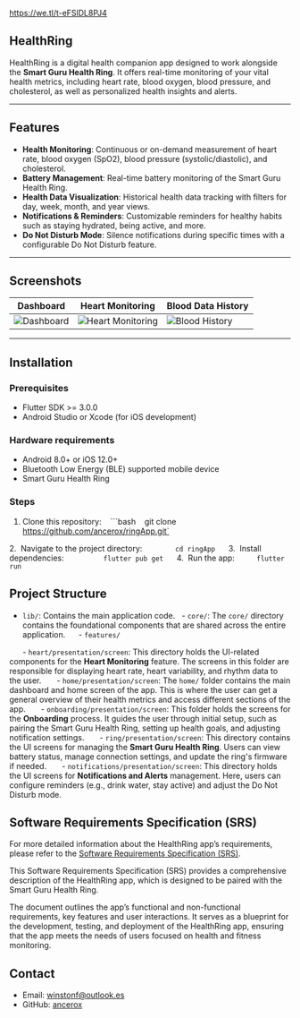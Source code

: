 https://we.tl/t-eFSlDL8PJ4
## HealthRing


HealthRing is a digital health companion app designed to work alongside the **Smart Guru Health Ring**. It offers real-time monitoring of your vital health metrics, including heart rate, blood oxygen, blood pressure, and cholesterol, as well as personalized health insights and alerts.

---

## Features

- **Health Monitoring**: Continuous or on-demand measurement of heart rate, blood oxygen (SpO2), blood pressure (systolic/diastolic), and cholesterol.
- **Battery Management**: Real-time battery monitoring of the Smart Guru Health Ring.
- **Health Data Visualization**: Historical health data tracking with filters for day, week, month, and year views.
- **Notifications & Reminders**: Customizable reminders for healthy habits such as staying hydrated, being active, and more.
- **Do Not Disturb Mode**: Silence notifications during specific times with a configurable Do Not Disturb feature.

---

## Screenshots

| Dashboard | Heart Monitoring | Blood Data History |
|-----------|------------------|--------------------|
| ![Dashboard](https://drive.google.com/file/d/1QhsFefzJYR9DVCYrZJ2Tsy8TJ4fsdDBO/view?usp=sharing) | ![Heart Monitoring](path/to/heart.png) | ![Blood History](path/to/blood.png) |

---

## Installation

### Prerequisites 
- Flutter SDK >= 3.0.0 
- Android Studio or Xcode (for iOS development)

### Hardware requirements

- Android 8.0+ or iOS 12.0+
- Bluetooth Low Energy (BLE) supported mobile device
- Smart Guru Health Ring

### Steps

1. Clone this repository:
   ```bash
   git clone https://github.com/ancerox/ringApp.git` 

2.  Navigate to the project directory:
    
    
    `cd ringApp` 
    
3.  Install dependencies:
    
  
    
    `flutter pub get` 
    
4.  Run the app:
    
    `flutter run`

## Project Structure
- `lib/`: Contains the main application code.
  - `core/`: The `core/` directory contains the foundational components that are shared across the entire application. 
  
  - `features/`

      - `heart/presentation/screen`: This directory holds the UI-related components for the **Heart Monitoring** feature. The screens in this folder are responsible for displaying heart rate, heart variability, and rhythm data to the user.
      - `home/presentation/screen`: The `home/` folder contains the main dashboard and home screen of the app. This is where the user can get a general overview of their health metrics and access different sections of the app.
      - `onboarding/presentation/screen`: This folder holds the screens for the **Onboarding** process. It guides the user through initial setup, such as pairing the Smart Guru Health Ring, setting up health goals, and adjusting notification settings.
      - `ring/presentation/screen`: This directory contains the UI screens for managing the **Smart Guru Health Ring**. Users can view battery status, manage connection settings, and update the ring's firmware if needed.
      - `notifications/presentation/screen`: This directory holds the UI screens for **Notifications and Alerts** management. Here, users can configure reminders (e.g., drink water, stay active) and adjust the Do Not Disturb mode.

## Software Requirements Specification (SRS) 
For more detailed information about the HealthRing app’s requirements, please refer to the [Software Requirements Specification (SRS)](https://docs.google.com/document/d/1raUHGrB76yf1lv-RoS3qt3Gi3-C5P5F_9_lXXh5rKFM/edit?usp=sharing).

This Software Requirements Specification (SRS) provides a comprehensive description of the HealthRing app, which is designed to be paired with the Smart Guru Health Ring. 

The document outlines the app’s functional and non-functional requirements, key features and user interactions. It serves as a blueprint for the development, testing, and deployment of the HealthRing app, ensuring that the app meets the needs of users focused on health and fitness monitoring. 
  
## Contact
- Email: winstonf@outlook.es
- GitHub: [ancerox](https://github.com/ancerox)
